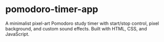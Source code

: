 # pomodoro-timer-app
A minimalist pixel-art Pomodoro study timer with start/stop control, pixel background, and custom sound effects. Built with HTML, CSS, and JavaScript.
